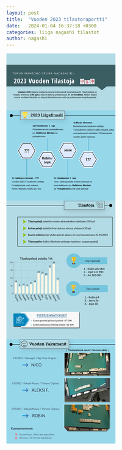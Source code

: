 ```yaml
---
layout: post
title:  "Vuoden 2023 tilastoraportti"
date:   2024-01-04 16:37:18 +0300
categories: liiga nagashi tilastot
author: nagashi
---
```

![tilastokaavioita](https://github.com/nagashiturku/nagashiturku.github.io/blob/23fe326d7c11a377a6e07da4ce1ffcb97e65aa29/nagashi_2023.png)

